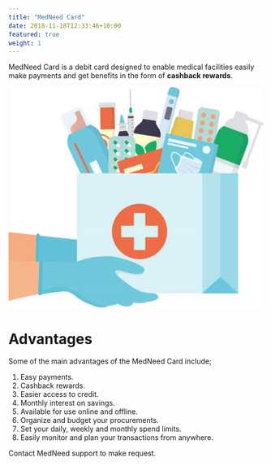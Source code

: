 ```yaml
---
title: "MedNeed Card"
date: 2018-11-18T12:33:46+10:00
featured: true
weight: 1
---
```


MedNeed Card is a debit card designed to enable medical facilities easily make payments and get benefits in the form of **cashback rewards**.

![Giving drugs](/images/illustrations/hand-drugs.jpg)

# Advantages 

Some of the main advantages of the MedNeed Card include;

1. Easy payments.
2. Cashback rewards.
3. Easier access to credit.
4. Monthly interest on savings.
5. Available for use online and offline.
6. Organize and budget your procurements.
7. Set your daily, weekly and monthly spend limits.
8. Easily monitor and plan your transactions from anywhere.

Contact MedNeed support to make request.




